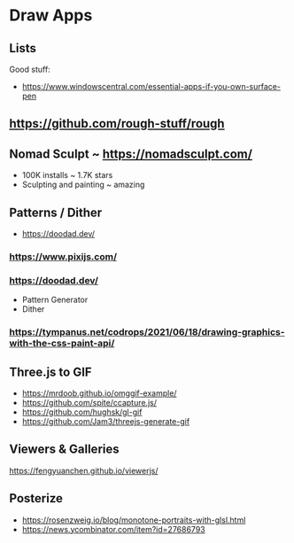 # Draw Apps


## Lists

Good stuff:

* https://www.windowscentral.com/essential-apps-if-you-own-surface-pen


## https://github.com/rough-stuff/rough


## Nomad Sculpt ~ https://nomadsculpt.com/
* 100K installs ~ 1.7K stars
* Sculpting and painting ~ amazing

## Patterns / Dither

* https://doodad.dev/



### https://www.pixijs.com/

### https://doodad.dev/

* Pattern Generator
* Dither

### https://tympanus.net/codrops/2021/06/18/drawing-graphics-with-the-css-paint-api/

## Three.js to GIF

* https://mrdoob.github.io/omggif-example/
* https://github.com/spite/ccapture.js/
* https://github.com/hughsk/gl-gif
* https://github.com/Jam3/threejs-generate-gif

## Viewers & Galleries

https://fengyuanchen.github.io/viewerjs/


## Posterize

* https://rosenzweig.io/blog/monotone-portraits-with-glsl.html
* https://news.ycombinator.com/item?id=27686793
